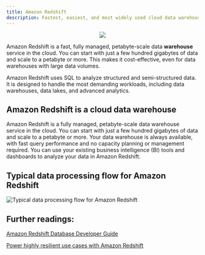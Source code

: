 ```yaml
---
title: Amazon Redshift
description: Fastest, easiest, and most widely used cloud data warehouse
---
```

<div>
<div align="center"><img src={require('@site/static/img/shift-away.png').default} /></div>
</div>

Amazon Redshift is a fast, fully managed, petabyte-scale data **warehouse** service in the cloud. You can start with just a few hundred gigabytes of data and scale to a petabyte or more. This makes it cost-effective, even for data warehouses with large data volumes.

Amazon Redshift uses SQL to analyze structured and semi-structured data. It is designed to handle the most demanding workloads, including data warehouses, data lakes, and advanced analytics. 

## Amazon Redshift is a cloud data warehouse

Amazon Redshift is a fully managed, petabyte-scale data warehouse service in the cloud. You can start with just a few hundred gigabytes of data and scale to a petabyte or more. Your data warehouse is always available, with fast query performance and no capacity planning or management required. You can use your existing business intelligence (BI) tools and dashboards to analyze your data in Amazon Redshift.

## Typical data processing flow for Amazon Redshift

![Typical data processing flow for Amazon Redshift](https://docs.aws.amazon.com/images/redshift/latest/gsg/images/architecture.png)


## Further readings:

[Amazon Redshift Database Developer Guide](https://docs.aws.amazon.com/redshift/latest/dg/welcome.html)

[Power highly resilient use cases with Amazon Redshift](https://aws.amazon.com/blogs/big-data/power-highly-resilient-use-cases-with-amazon-redshift/)


